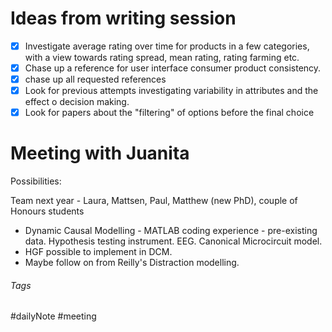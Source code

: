 # Ideas from writing session

- [x] Investigate average rating over time for products in a few categories, with a view towards rating spread, mean rating, rating farming etc.
- [x] Chase up a reference for user interface consumer product consistency.
- [x] chase up all requested references
- [x] Look for previous attempts investigating variability in attributes and the effect o decision making.
- [x] Look for papers about the "filtering" of options before the final choice

# Meeting with Juanita

Possibilities:

Team next year - Laura, Mattsen, Paul, Matthew (new PhD), couple of Honours students

- Dynamic Causal Modelling - MATLAB coding experience - pre-existing data. Hypothesis testing instrument. EEG. Canonical Microcircuit model.
- HGF possible to implement in DCM.
- Maybe follow on from Reilly's Distraction modelling.

###### Tags

#dailyNote #meeting